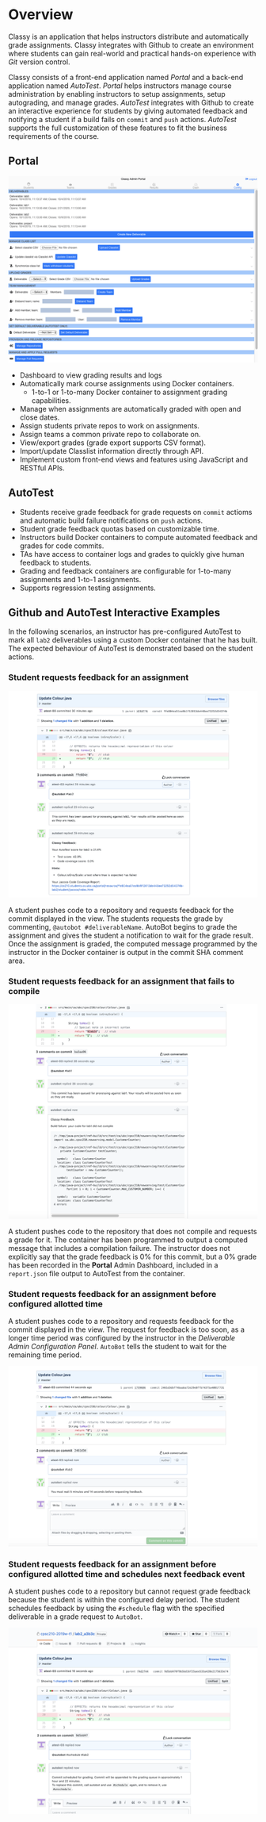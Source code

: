 # Overview

Classy is an application that helps instructors distribute and automatically grade assignments. Classy integrates with Github to create an environment where students can gain real-world and practical hands-on experience with *Git* version control.

Classy consists of a front-end application named *Portal* and a back-end application named *AutoTest*. *Portal* helps instructors manage course administration by enabling instructors to setup assignments, setup autograding, and manage grades. *AutoTest* integrates with Github to create an interactive experience for students by giving automated feedback and notifying a student if a build fails on `commit` and `push` actions. *AutoTest* supports the full customization of these features to fit the business requirements of the course.

## Portal

<img src="../assets/portal-admin-deliverable.png/">

- Dashboard to view grading results and logs
- Automatically mark course assignments using Docker containers.
  - 1-to-1 or 1-to-many Docker container to assignment grading capabilities.
- Manage when assignments are automatically graded with open and close dates.
- Assign students private repos to work on assignments.
- Assign teams a common private repo to collaborate on.
- View/export grades (grade export supports CSV format).
- Import/update Classlist information directly through API.
- Implement custom front-end views and features using JavaScript and RESTful APIs.

## AutoTest

- Students receive grade feedback for grade requests on `commit` actioms and automatic build failure notifications on `push` actions.
- Student grade feedback quotas based on customizable time.
- Instructors build Docker containers to compute automated feedback and grades for code commits.
- TAs have access to container logs and grades to quickly give human feedback to students.
- Grading and feedback containers are configurable for 1-to-many assignments and 1-to-1 assignments.
- Supports regression testing assignments.

## Github and AutoTest Interactive Examples

In the following scenarios, an instructor has pre-configured AutoTest to mark all `lab2` deliverables using a custom Docker container that he has built. The expected behaviour of AutoTest is demonstrated based on the student actions.

### Student requests feedback for an assignment

<img src="../assets/commit-comment-feedback.png/">

A student pushes code to a repository and requests feedback for the commit displayed in the view. The students requests the grade by commenting, `@autobot #deliverableName`. AutoBot begins to grade the assignment and gives the student a notification to wait for the grade result. Once the assignment is graded, the computed message programmed by the instructor in the Docker container is output in the commit SHA comment area.

### Student requests feedback for an assignment that fails to compile

<img src="../assets/commit-comment-build-failure.png/">

A student pushes code to the repository that does not compile and requests a grade for it. The container has been programmed to output a computed message that includes a compilation failure. The instructor does not explicitly say that the grade feedback is 0% for this commit, but a 0% grade has been recorded in the **Portal** Admin Dashboard, included in a `report.json` file output to AutoTest from the container.

### Student requests feedback for an assignment before configured allotted time

A student pushes code to a repository and requests feedback for the commit displayed in the view. The request for feedback is too soon, as a longer time period was configured by the instructor in the *Deliverable Admin Configuration Panel*. `AutoBot` tells the student to wait for the remaining time period.

<img src="../assets/commit-comment-wait.png/">

### Student requests feedback for an assignment before configured allotted time and schedules next feedback event

A student pushes code to a repository but cannot request grade feedback because the student is within the configured delay period. The student schedules feedback by using the `#schedule` flag with the specified deliverable in a grade request to `AutoBot`.

<img src="../assets/commit-comment-schedule.png/">
